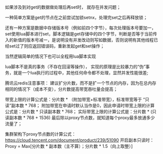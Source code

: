如果涉及到对get的数据做处理后再set时，
就存在并发问题；

一种简单方案是get的节点在之前尝试加锁setnx，处理完set之后再释放锁；

还有一种方案是数据中存储版本号（例如前四个字节），每次处理版本号要加一，set使用lua脚本进行set，脚本逻辑是get存储中的四个字节，判断是否等于当前传入的新值的版本号减一，是说明没有并发改动则写如数据，否则说明有其他线程已经set过了则应返回错误码，重新发起get和set操作；

当然逻辑简单的情况下也可以全程用lua脚本实现

lua脚本不是真的事务（不存在回滚等操作），
实现的原理是比较暴力的“伪”事务，就是一个lua执行的过程中，其他任何命令都不处理，显然并发性能很差;




腾讯云redis注意事项：
建议扩分片数，而不是扩一个节点的内存，因为在总内存相同的情况下（成本不变），分片数提高带宽吞吐量会提高；

带宽上限的计算公式是：分片数 * （附加带宽+标准带宽），标准带宽等于 “只读”副本数 * 768；
附加带宽在申请时默认当作是0，因此申请时带宽上限的计算公式是：分片数 * 只读副本数 * 768；
实际带宽上限的计算公式是：分片数 * (只读副本数 * 768 + 1536)
最后除以proxy节点数，就知道每个proxy最多放通多少流量了；

集群架构下proxy节点数的计算公式：https://cloud.tencent.com/document/product/239/51090
开启副本只读时：Proxy = Max[分片数 * 副本数（主不算）；分片数 * 1.5（向上取整）]
